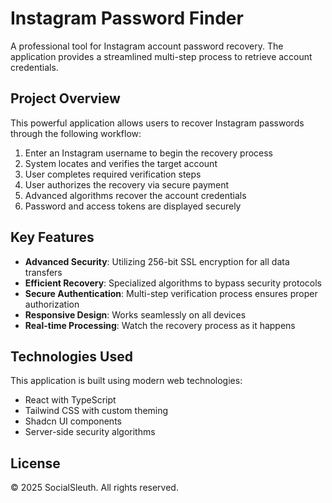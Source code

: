 
# Instagram Password Finder

A professional tool for Instagram account password recovery. The application provides a streamlined multi-step process to retrieve account credentials.

## Project Overview

This powerful application allows users to recover Instagram passwords through the following workflow:
1. Enter an Instagram username to begin the recovery process
2. System locates and verifies the target account
3. User completes required verification steps
4. User authorizes the recovery via secure payment
5. Advanced algorithms recover the account credentials
6. Password and access tokens are displayed securely

## Key Features

- **Advanced Security**: Utilizing 256-bit SSL encryption for all data transfers
- **Efficient Recovery**: Specialized algorithms to bypass security protocols
- **Secure Authentication**: Multi-step verification process ensures proper authorization
- **Responsive Design**: Works seamlessly on all devices
- **Real-time Processing**: Watch the recovery process as it happens

## Technologies Used

This application is built using modern web technologies:
- React with TypeScript
- Tailwind CSS with custom theming
- Shadcn UI components
- Server-side security algorithms

## License

© 2025 SocialSleuth. All rights reserved.
